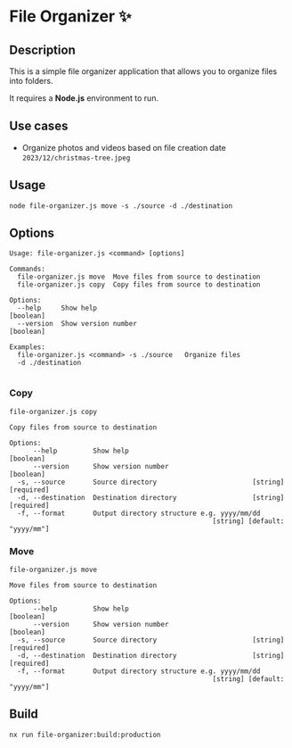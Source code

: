 # File Organizer ✨

## Description
This is a simple file organizer application that allows you to organize files into folders. 

It requires a **Node.js** environment to run.

## Use cases
- Organize photos and videos based on file creation date `2023/12/christmas-tree.jpeg`

## Usage

```shell
node file-organizer.js move -s ./source -d ./destination
```

## Options
```
Usage: file-organizer.js <command> [options]

Commands:
  file-organizer.js move  Move files from source to destination
  file-organizer.js copy  Copy files from source to destination

Options:
  --help     Show help                                                 [boolean]
  --version  Show version number                                       [boolean]

Examples:
  file-organizer.js <command> -s ./source   Organize files
  -d ./destination
 
```

### Copy
```
file-organizer.js copy

Copy files from source to destination

Options:
      --help         Show help                                         [boolean]
      --version      Show version number                               [boolean]
  -s, --source       Source directory                        [string] [required]
  -d, --destination  Destination directory                   [string] [required]
  -f, --format       Output directory structure e.g. yyyy/mm/dd
                                                   [string] [default: "yyyy/mm"]
```

### Move
```
file-organizer.js move

Move files from source to destination

Options:
      --help         Show help                                         [boolean]
      --version      Show version number                               [boolean]
  -s, --source       Source directory                        [string] [required]
  -d, --destination  Destination directory                   [string] [required]
  -f, --format       Output directory structure e.g. yyyy/mm/dd
                                                   [string] [default: "yyyy/mm"]
```

## Build
```shell
nx run file-organizer:build:production
```
